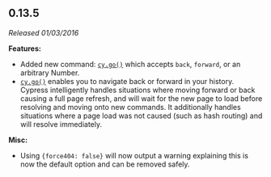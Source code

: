 ## 0.13.5

_Released 01/03/2016_

**Features:**

- Added new command: [`cy.go()`](/api/commands/go) which accepts `back`,
  `forward`, or an arbitrary Number.
- [`cy.go()`](/api/commands/go) enables you to navigate back or forward in your
  history. Cypress intelligently handles situations where moving forward or back
  causing a full page refresh, and will wait for the new page to load before
  resolving and moving onto new commands. It additionally handles situations
  where a page load was not caused (such as hash routing) and will resolve
  immediately.

**Misc:**

- Using `{force404: false}` will now output a warning explaining this is now the
  default option and can be removed safely.
